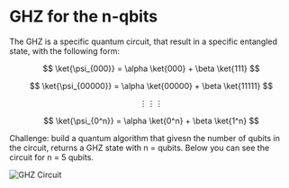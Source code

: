 # GHZ for the n-qbits

The GHZ is a specific quantum circuit, that result in a specific entangled state, with the following form:

$$
\ket{\psi_{000}} = \alpha \ket{000} + \beta \ket{111}                       
$$

$$
\ket{\psi_{00000}} = \alpha \ket{00000} + \beta \ket{11111} 
$$

$$
\vdots \vdots \vdots 
$$

$$
\ket{\psi_{0^n}} =  \alpha \ket{0^n} + \beta \ket{1^n}
$$

Challenge: build a quantum algorithm that givesn the number of qubits in the circuit, returns a GHZ state with n = qubits.
Below you can see the circuit for n = 5 qubits.

![GHZ Circuit](https://raw.githubusercontent.com/rickapocalypse/N_GHZ/master/img_example/qc_n%3D5.png)
